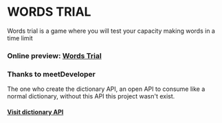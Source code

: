 # WORDS TRIAL
Words trial is a game where you will test your capacity making words in a time limit

### Online preview: [Words Trial](https://62cc5cacd032a6437a42c978--resonant-lokum-d55027.netlify.app/ "Visit the online preview")

### Thanks to meetDeveloper
The one who create the dictionary API, an open API to consume like a normal dictionary, without this API this project wasn't exist.

#### [Visit dictionary API](https://github.com/meetDeveloper/freeDictionaryAPI)
